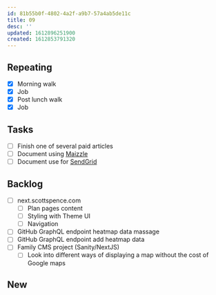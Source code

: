 ```yaml
---
id: 81b55b0f-4802-4a2f-a9b7-57a4ab5de11c
title: 09
desc: ''
updated: 1612896251900
created: 1612853791320
---
```


## Repeating

- [x] Morning walk
- [x] Job
- [x] Post lunch walk
- [x] Job

## Tasks

- [ ] Finish one of several paid articles
- [ ] Document using [Maizzle]
- [ ] Document use for [SendGrid]

## Backlog

- [ ] next.scottspence.com
  - [ ] Plan pages content
  - [ ] Styling with Theme UI
  - [ ] Navigation
- [ ] GitHub GraphQL endpoint heatmap data massage
- [ ] GitHub GraphQL endpoint add heatmap data
- [ ] Family CMS project (Sanity/NextJS)
  - [ ] Look into different ways of displaying a map without the cost
        of Google maps

## New

<!-- Links -->

[maizzle]: https://maizzle.com/
[sendgrid]: https://app.sendgrid.com
